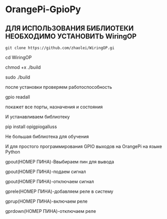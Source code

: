 # OrangePi-GpioPy
## ДЛЯ ИСПОЛЬЗОВАНИЯ БИБЛИОТЕКИ НЕОБХОДИМО УСТАНОВИТЬ WiringOP

    git clone https://github.com/zhaolei/WiringOP.gi

  cd WiringOP

  chmod +x ./build

  sudo ./build

после установки проверяем работоспособность

  gpio readall

покажет все порты, назначения и состояния

И устанавливаем библиотеку 

  pip install opigpiogalluss

Не большая библиотека для обучения

И для простого программирования GPIO выходов на OrangePi на языке Python 

  gpout(НОМЕР ПИНА)-Ввыбираем пин для вывода 

  gpout(НОМЕР ПИНА)-подаем сигнал

  gpout(НОМЕР ПИНА)-отключаем сигнал

  gprele(НОМЕР ПИНА)-добавляем реле в систему

  gprup(НОМЕР ПИНА)-включаем реле

  gprdown(НОМЕР ПИНА)-отключаем реле
